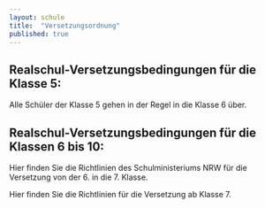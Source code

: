 ```yaml
---
layout: schule
title:  "Versetzungsordnung"
published: true
---
```


## Realschul-Versetzungsbedingungen für die Klasse 5:

Alle Schüler der Klasse 5 gehen in der Regel in die Klasse 6 über.


## Realschul-Versetzungsbedingungen für die Klassen 6 bis 10:

Hier finden Sie die Richtlinien des Schulministeriums NRW für die Versetzung von der 6. in die 7. Klasse.

Hier finden Sie die Richtlinien für die Versetzung ab Klasse 7.

